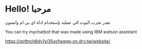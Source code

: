 # Hello! مرحبا 

تقدر تجرب البوت الي عملته بإستخدام اداة اي بي ام واتسون 

You can try mychatbot that was made using IBM watson assistant

https://qoftnch8dy1vi35xofwqqq-on.drv.tw/website/
